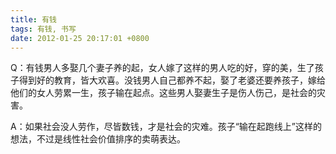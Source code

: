 ```yaml
---
title: 有钱
tags: 有钱, 书写
date: 2012-01-25 20:17:01 +0800
---
```



Q：有钱男人多娶几个妻子养的起，女人嫁了这样的男人吃的好，穿的美，生了孩子得到好的教育，皆大欢喜。没钱男人自己都养不起，娶了老婆还要养孩子，嫁给他们的女人劳累一生，孩子输在起点。这些男人娶妻生子是伤人伤己，是社会的灾害。

A：如果社会没人劳作，尽皆数钱，才是社会的灾难。孩子“输在起跑线上”这样的想法，不过是线性社会价值排序的卖萌表达。

